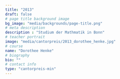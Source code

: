 ```yaml
---
title: "2013"
draft: false
# page title background image
bg_image: "media/backgrounds/page-title.png"
# meta description
description : "Studium der Mathmatik in Bonn"
# teacher portrait
image: "media/cantorpreis/2013_dorothee_henke.jpg"
# course
name: "Dorothee Henke"
# biography
bio: ""
# contact info
type: "cantorpreis-min"
---
```

